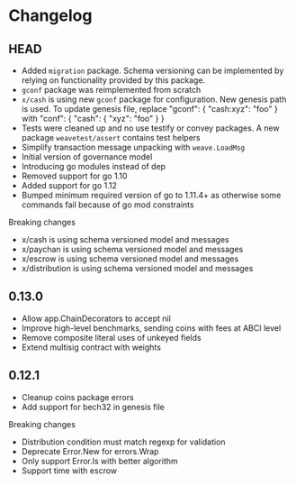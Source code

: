 # Changelog


## HEAD


- Added `migration` package. Schema versioning can be implemented by relying on
  functionality provided by this package.
- `gconf` package was reimplemented from scratch
- `x/cash` is using new `gconf` package for configuration. New genesis path is
  used. To update genesis file, replace "gconf": { "cash:xyz": "foo" }
  with "conf": { "cash": { "xyz": "foo" } }
- Tests were cleaned up and no use testify or convey packages. A new package
  `weavetest/assert` contains test helpers
- Simplify transaction message unpacking with `weave.LoadMsg`
- Initial version of governance model
- Introducing go modules instead of dep
- Removed support for go 1.10
- Added support for go 1.12
- Bumped minimum required version of go to 1.11.4+ as otherwise some commands
  fail because of go mod constraints

Breaking changes

- x/cash is using schema versioned model and messages
- x/paychan is using schema versioned model and messages
- x/escrow is using schema versioned model and messages
- x/distribution is using schema versioned model and messages


## 0.13.0

- Allow app.ChainDecorators to accept nil
- Improve high-level benchmarks, sending coins with fees at ABCI level
- Remove composite literal uses of unkeyed fields
- Extend multisig contract with weights


## 0.12.1

- Cleanup coins package errors
- Add support for bech32 in genesis file

Breaking changes

- Distribution condition must match regexp for validation
- Deprecate Error.New for errors.Wrap
- Only support Error.Is with better algorithm
- Support time with escrow
